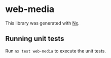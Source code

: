 # web-media

This library was generated with [Nx](https://nx.dev).

## Running unit tests

Run `nx test web-media` to execute the unit tests.

